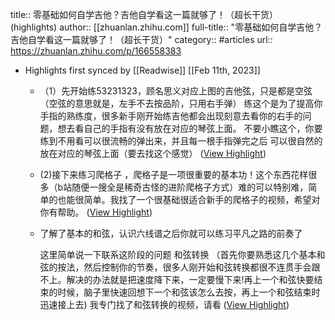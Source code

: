 title:: 零基础如何自学吉他？吉他自学看这一篇就够了！（超长干货） (highlights)
author:: [[zhuanlan.zhihu.com]]
full-title:: "零基础如何自学吉他？吉他自学看这一篇就够了！（超长干货）"
category:: #articles
url:: https://zhuanlan.zhihu.com/p/166558383
- Highlights first synced by [[Readwise]] [[Feb 11th, 2023]]
	- （1）先开始练53231323，顾名思义对应上图的吉他弦，只是都是空弦（空弦的意思就是，左手不去按品阶，只用右手弹） 练这个是为了提高你手指的熟练度，很多新手刚开始练吉他都会出现刻意去看你的右手的问题，想去看自己的手指有没有放在对应的琴弦上面。 不要小瞧这个，你要练到不用看可以很流畅的弹出来，并且每一根手指弹完之后 可以很自然的放在对应的琴弦上面（要去找这个感觉） ([View Highlight](https://instapaper.com/read/1577023239/21898439))
	- (2)接下来练习爬格子 ，爬格子是一项很重要的基本功！这个东西花样很多（b站随便一搜全是稀奇古怪的进阶爬格子方式）难的可以特别难，简单的也能很简单。我找了一个很基础很适合新手的爬格子的视频，希望对你有帮助。 ([View Highlight](https://instapaper.com/read/1577023239/21898440))
	- 了解了基本的和弦，认识六线谱之后你就可以练习平凡之路的前奏了
	  
	  这里简单说一下联系这阶段的问题 和弦转换 （首先你要熟悉这几个基本和弦的按法，然后控制你的节奏，很多人刚开始和弦转换都很不连贯手会跟不上。解决的办法就是把速度降下来，一定要慢下来!再上一个和弦快要结束的时候，脑子里快速回想下一个和弦该怎么去按，再上一个和弦结束时迅速接上去) 我专门找了和弦转换的视频，请看 ([View Highlight](https://instapaper.com/read/1577023239/21898441))